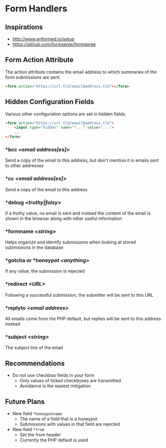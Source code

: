 # Form Handlers

## Inspirations

-   http://www.enformed.io/setup
-   https://github.com/formspree/formspree

## Form Action Attribute

The action attribute contains the email address to which
summaries of the form submissions are sent.

```html
<form action="https://url.tld/email@address.tld"></form>
```

## Hidden Configuration Fields

Various other configuration options are set in hidden fields.

```html
<form action="https://url.tld/email@address.tld">
    <input type="hidden" name="*..." value="...">
    ...
</form>
```

### \*bcc *&lt;email address[es]&gt;*

Send a copy of the email to this address, but don't mention
it in emails sent to other addresses

### *cc *&lt;email address[es]&gt;*

Send a copy of the email to this address

### \*debug *&lt;truthy|falsy&gt;*

If a truthy value, no email is sent and instead the content
of the email is shown in the browser along with other useful
information 

### \*formname *&lt;string&gt;*

Helps organize and identify submissions when looking at stored
submissions in the database

### \*gotcha or \*honeypot *&lt;anything&gt;*

If any value, the submission is rejected

### \*redirect *&lt;URL&gt;*

Following a successful submission, the submitter will be sent
to this URL

### \*replyto *&lt;email address&gt;*

All emails come from the PHP default, but replies will be sent
to this address instead 

### \*subject *&lt;string&gt;*

The subject line of the email

## Recommendations

-   Do not use checkbox fields in your form
    -   Only values of ticked checkboxes are transmitted
    -   Avoidance is the easiest mitigation

## Future Plans

-   New field `*honeypotname`
    -   The name of a field that is a honeypot
    -   Submissions with values in that field are rejected
-   New field `*from`
    -   Set the from header
    -   Currently the PHP default is used
